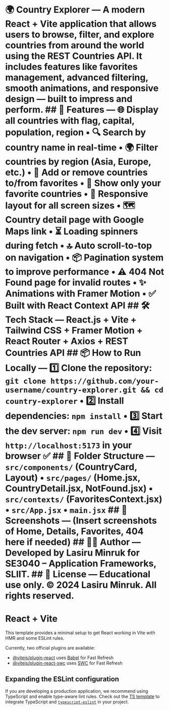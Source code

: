 # 🌍 Country Explorer — A modern React + Vite application that allows users to browse, filter, and explore countries from around the world using the REST Countries API. It includes features like favorites management, advanced filtering, smooth animations, and responsive design — built to impress and perform. ## 🚀 Features — 🌐 Display all countries with flag, capital, population, region • 🔍 Search by country name in real-time • 🌍 Filter countries by region (Asia, Europe, etc.) • 💖 Add or remove countries to/from favorites • 📌 Show only your favorite countries • 🔄 Responsive layout for all screen sizes • 🗺️ Country detail page with Google Maps link • ⏳ Loading spinners during fetch • 🔝 Auto scroll-to-top on navigation • 📦 Pagination system to improve performance • ⚠️ 404 Not Found page for invalid routes • ✨ Animations with Framer Motion • ✅ Built with React Context API ## 🛠️ Tech Stack — React.js + Vite + Tailwind CSS + Framer Motion + React Router + Axios + REST Countries API ## 📦 How to Run Locally — 1️⃣ Clone the repository: `git clone https://github.com/your-username/country-explorer.git && cd country-explorer` • 2️⃣ Install dependencies: `npm install` • 3️⃣ Start the dev server: `npm run dev` • 4️⃣ Visit `http://localhost:5173` in your browser ✅ ## 📜 Folder Structure — `src/components/` (CountryCard, Layout) • `src/pages/` (Home.jsx, CountryDetail.jsx, NotFound.jsx) • `src/contexts/` (FavoritesContext.jsx) • `src/App.jsx` • `main.jsx` ## 📸 Screenshots — (Insert screenshots of Home, Details, Favorites, 404 here if needed) ## 👨‍🎓 Author — Developed by **Lasiru Minruk** for **SE3040 – Application Frameworks**, SLIIT. ## 📜 License — Educational use only. © 2024 Lasiru Minruk. All rights reserved.



# React + Vite

This template provides a minimal setup to get React working in Vite with HMR and some ESLint rules.

Currently, two official plugins are available:

- [@vitejs/plugin-react](https://github.com/vitejs/vite-plugin-react/blob/main/packages/plugin-react/README.md) uses [Babel](https://babeljs.io/) for Fast Refresh
- [@vitejs/plugin-react-swc](https://github.com/vitejs/vite-plugin-react-swc) uses [SWC](https://swc.rs/) for Fast Refresh

## Expanding the ESLint configuration

If you are developing a production application, we recommend using TypeScript and enable type-aware lint rules. Check out the [TS template](https://github.com/vitejs/vite/tree/main/packages/create-vite/template-react-ts) to integrate TypeScript and [`typescript-eslint`](https://typescript-eslint.io) in your project.
